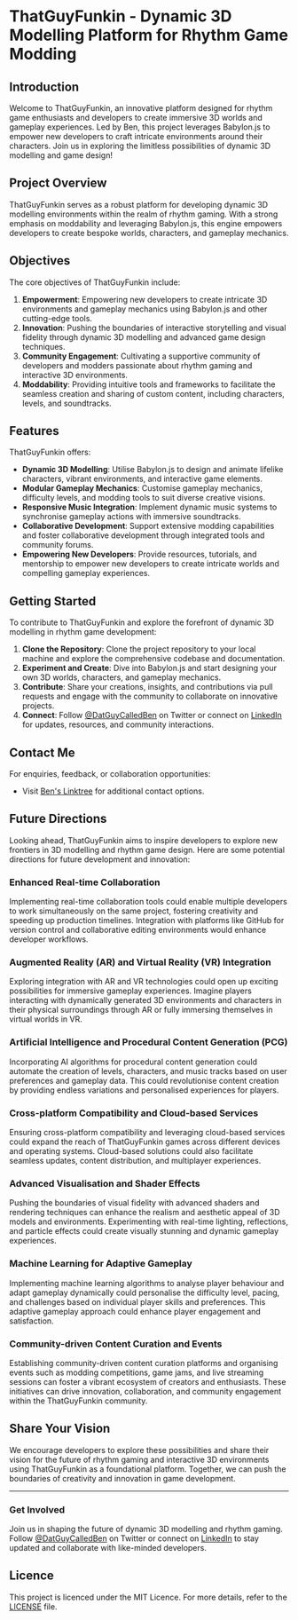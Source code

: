 # ThatGuyFunkin - Dynamic 3D Modelling Platform for Rhythm Game Modding

## Introduction
Welcome to ThatGuyFunkin, an innovative platform designed for rhythm game enthusiasts and developers to create immersive 3D worlds and gameplay experiences. Led by Ben, this project leverages Babylon.js to empower new developers to craft intricate environments around their characters. Join us in exploring the limitless possibilities of dynamic 3D modelling and game design!

## Project Overview
ThatGuyFunkin serves as a robust platform for developing dynamic 3D modelling environments within the realm of rhythm gaming. With a strong emphasis on moddability and leveraging Babylon.js, this engine empowers developers to create bespoke worlds, characters, and gameplay mechanics.

## Objectives
The core objectives of ThatGuyFunkin include:
1. **Empowerment**: Empowering new developers to create intricate 3D environments and gameplay mechanics using Babylon.js and other cutting-edge tools.
2. **Innovation**: Pushing the boundaries of interactive storytelling and visual fidelity through dynamic 3D modelling and advanced game design techniques.
3. **Community Engagement**: Cultivating a supportive community of developers and modders passionate about rhythm gaming and interactive 3D environments.
4. **Moddability**: Providing intuitive tools and frameworks to facilitate the seamless creation and sharing of custom content, including characters, levels, and soundtracks.

## Features
ThatGuyFunkin offers:
- **Dynamic 3D Modelling**: Utilise Babylon.js to design and animate lifelike characters, vibrant environments, and interactive game elements.
- **Modular Gameplay Mechanics**: Customise gameplay mechanics, difficulty levels, and modding tools to suit diverse creative visions.
- **Responsive Music Integration**: Implement dynamic music systems to synchronise gameplay actions with immersive soundtracks.
- **Collaborative Development**: Support extensive modding capabilities and foster collaborative development through integrated tools and community forums.
- **Empowering New Developers**: Provide resources, tutorials, and mentorship to empower new developers to create intricate worlds and compelling gameplay experiences.

## Getting Started
To contribute to ThatGuyFunkin and explore the forefront of dynamic 3D modelling in rhythm game development:
1. **Clone the Repository**: Clone the project repository to your local machine and explore the comprehensive codebase and documentation.
2. **Experiment and Create**: Dive into Babylon.js and start designing your own 3D worlds, characters, and gameplay mechanics.
3. **Contribute**: Share your creations, insights, and contributions via pull requests and engage with the community to collaborate on innovative projects.
4. **Connect**: Follow [@DatGuyCalledBen](https://twitter.com/DatGuyCalledBen) on Twitter or connect on [LinkedIn](https://linkedin.com/benyaminshah) for updates, resources, and community interactions.

## Contact Me
For enquiries, feedback, or collaboration opportunities:
- Visit [Ben's Linktree](https://linktr.ee/thatguycalledben) for additional contact options.

## Future Directions
Looking ahead, ThatGuyFunkin aims to inspire developers to explore new frontiers in 3D modelling and rhythm game design. Here are some potential directions for future development and innovation:

### Enhanced Real-time Collaboration
Implementing real-time collaboration tools could enable multiple developers to work simultaneously on the same project, fostering creativity and speeding up production timelines. Integration with platforms like GitHub for version control and collaborative editing environments would enhance developer workflows.

### Augmented Reality (AR) and Virtual Reality (VR) Integration
Exploring integration with AR and VR technologies could open up exciting possibilities for immersive gameplay experiences. Imagine players interacting with dynamically generated 3D environments and characters in their physical surroundings through AR or fully immersing themselves in virtual worlds in VR.

### Artificial Intelligence and Procedural Content Generation (PCG)
Incorporating AI algorithms for procedural content generation could automate the creation of levels, characters, and music tracks based on user preferences and gameplay data. This could revolutionise content creation by providing endless variations and personalised experiences for players.

### Cross-platform Compatibility and Cloud-based Services
Ensuring cross-platform compatibility and leveraging cloud-based services could expand the reach of ThatGuyFunkin games across different devices and operating systems. Cloud-based solutions could also facilitate seamless updates, content distribution, and multiplayer experiences.

### Advanced Visualisation and Shader Effects
Pushing the boundaries of visual fidelity with advanced shaders and rendering techniques can enhance the realism and aesthetic appeal of 3D models and environments. Experimenting with real-time lighting, reflections, and particle effects could create visually stunning and dynamic gameplay experiences.

### Machine Learning for Adaptive Gameplay
Implementing machine learning algorithms to analyse player behaviour and adapt gameplay dynamically could personalise the difficulty level, pacing, and challenges based on individual player skills and preferences. This adaptive gameplay approach could enhance player engagement and satisfaction.

### Community-driven Content Curation and Events
Establishing community-driven content curation platforms and organising events such as modding competitions, game jams, and live streaming sessions can foster a vibrant ecosystem of creators and enthusiasts. These initiatives can drive innovation, collaboration, and community engagement within the ThatGuyFunkin community.

## Share Your Vision
We encourage developers to explore these possibilities and share their vision for the future of rhythm gaming and interactive 3D environments using ThatGuyFunkin as a foundational platform. Together, we can push the boundaries of creativity and innovation in game development.

---

### Get Involved
Join us in shaping the future of dynamic 3D modelling and rhythm gaming. Follow [@DatGuyCalledBen](https://twitter.com/DatGuyCalledBen) on Twitter or connect on [LinkedIn](https://linkedin.com/benyaminshah) to stay updated and collaborate with like-minded developers.


## Licence
This project is licenced under the MIT Licence. For more details, refer to the [LICENSE](LICENSE) file.